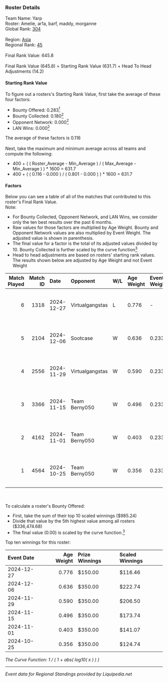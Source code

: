 ### Roster Details<br />
Team Name: Yarp<br />
Roster: Amelie, ar1a, barf, maddy, morganne<br />
Global Rank: [304](../standings_global.md)<br />
<br />
Region: [Asia]( ../standings_asia.md)<br />
Regional Rank: [45]( ../standings_asia.md)<br />
<br />
Final Rank Value:  645.8<br />
<br />
Final Rank Value (645.8) = Starting Rank Value (631.7) + Head To Head Adjustments (14.2)<br />

#### Starting Rank Value<br />
To figure out a rosters's Starting Rank Value, first take the average of these four factors:<br />
- Bounty Offered: 0.283[<sup>1</sup>](#table2)
- Bounty Collected: 0.180[<sup>2</sup>](#table1)
- Opponent Network: 0.000[<sup>2</sup>](#table1)
- LAN Wins: 0.000[<sup>2</sup>](#table1)

The average of these factors is 0.116<br />
<br />
Next, take the maximum and minimum average across all teams and compute the following:<br />
- 400 + ( ( Roster_Average - Min_Average ) / ( Max_Average - Min_Average ) ) * 1600 = 631.7
- 400 + ( ( 0.116 - 0.000 ) / ( 0.801 - 0.000 ) ) * 1600 = 631.7


#### Factors<br />
Below you can see a table of all of the matches that contributed to this roster's Final Rank Value.<br />
Note:<br />

- For Bounty Collected, Opponent Network, and LAN Wins, we consider only the ten best results over the past 6 months.
- Raw values for those factors are multiplied by Age Weight. Bounty and Opponent Network values are also multiplied by Event Weight. The adjusted value is shown in parenthesis.
- The final value for a factor is the total of its adjusted values divided by 10. Bounty Collected is further scaled by the curve function[<sup>3</sup>](#curveFunction)
- Head to head adjustments are based on rosters' starting rank values. The results shown below are adjusted by Age Weight and not Event Weight
<span id="table1"></span><br />


| Match Played | Match ID | Date       | Opponent        | W/L | Age Weight | Event Weight | Bounty Collected | Opponent Network | LAN Wins  | H2H Adj. | Roster                              |
| -: | -: | :- | :- | :- | :- | :- | :- | :- | :- | -: | :- |
|            6 |     1318 | 2024-12-27 | Virtualgangstas | L   | 0.776      | -            | -                | -                | -         |   -13.46 | Amelie, ar1a, barf, maddy, morganne |
|            5 |     2104 | 2024-12-06 | Sootcase        | W   | 0.636      | 0.233        | 0.000 (0.000)    | 0.000 (0.000)    | 0 (0.000) |     6.11 | Amelie, ar1a, maddy, Mew, morganne  |
|            4 |     2556 | 2024-11-29 | Virtualgangstas | W   | 0.590      | 0.233        | 0.001 (0.000)    | 0.036 (0.005)    | 0 (0.000) |     8.56 | Amelie, ar1a, barf, maddy, morganne |
|            3 |     3366 | 2024-11-15 | Team Berny050   | W   | 0.496      | 0.233        | 0.000 (0.000)    | 0.000 (0.000)    | 0 (0.000) |     5.04 | Amelie, ar1a, barf, maddy, morganne |
|            2 |     4162 | 2024-11-01 | Team Berny050   | W   | 0.403      | 0.233        | 0.000 (0.000)    | 0.000 (0.000)    | 0 (0.000) |     4.24 | Amelie, ar1a, barf, maddy, morganne |
|            1 |     4564 | 2024-10-25 | Team Berny050   | W   | 0.356      | 0.233        | 0.000 (0.000)    | 0.000 (0.000)    | 0 (0.000) |     3.67 | Amelie, ar1a, barf, maddy, morganne |

<br />
<span id="table2"></span><br />
To calculate a roster's Bounty Offered:<br />

- First, take the sum of their top 10 scaled winnings ($985.24)
- Divide that value by the 5th highest value among all rosters ($336,474.68)
- The final value (0.00) is scaled by the curve function.[<sup>3</sup>](#curveFunction)

Top ten winnings for this roster:<br />

| Event Date | Age Weight | Prize Winnings | Scaled Winnings |
| :- | -: | :- | :- |
| 2024-12-27 |      0.776 | $150.00        | $116.46         |
| 2024-12-06 |      0.636 | $350.00        | $222.74         |
| 2024-11-29 |      0.590 | $350.00        | $206.50         |
| 2024-11-15 |      0.496 | $350.00        | $173.74         |
| 2024-11-01 |      0.403 | $350.00        | $141.07         |
| 2024-10-25 |      0.356 | $350.00        | $124.74         |


<span id="curveFunction"></span>_The Curve Function: 1 / ( 1 + abs( log10( x ) ) )_<br />

---
_Event data for Regional Standings provided by Liquipedia.net_<br />
